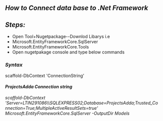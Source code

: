 <h2><i>How to Connect data base to .Net Framework</i></h2>

<h2><i>Steps:</i></h2>

* Open Tool+Nugetpackage--Downlod Libarys i.e
* Microsoft.EntityFrameworkCore.SqlServer
* Microsoft.EntityFrameworkCore.Tools 
* Open nugetpakage console and type below commands

<h3><i>Syntax</i></h3>
<p>scaffold-DbContext 'ConnectionString'</p>

<h4><i>ProjectsAdda Connection string</i></h4>

<p><i>scaffold-DbContext 'Server=LTIN291086\\SQLEXPRESS02;Database=ProjectsAdda;Trusted_Connection=True;MultipleActiveResultSets=true' Microsoft.EntityFrameworkCore.SqlServer -OutputDir Models</i></p>
